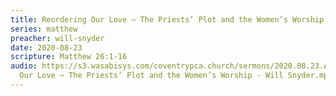 ```yaml
---
title: Reordering Our Love – The Priests’ Plot and the Women’s Worship
series: matthew
preacher: will-snyder
date: 2020-08-23
scripture: Matthew 26:1-16
audio: https://s3.wasabisys.com/coventrypca.church/sermons/2020.08.23.A Reordering
  Our Love – The Priests’ Plot and the Women’s Worship - Will Snyder.mp3
---
```

